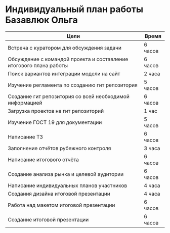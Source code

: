 # Индивидуальный план работы Базавлюк Ольга

| Цели                                                               | Время   |
| ------------------------------------------------------------------ | ------- |
| Встреча с куратором для обсуждения задачи                          | 6 часов |
| Обсуждение с командой проекта и составление итогового плана работы | 6 часов |
| Поиск вариантов интеграции модели на сайт                          | 2 часа  |
| Изучение регламента по созданию гит репозитория                    | 5 часов |
| Создание гит репозитория со всей необходимой информацией           | 6 часов |
| Загрузка проектов на гит репозиторий                               | 1 час   |
| Изучение ГОСТ 19 для документации                                  | 5 часов |
| Написание ТЗ                                                       | 6 часов |
| Заполнение отчётов рубежного контроля                              | 3 часа  |
| Написание итогового отчёта                                         | 6 часов |
| Создание анализа рынка и целевой аудитории                         | 6 часов |
| Написание индивидуальных планов участников                         | 4 часа  |
| Создания дизайна итоговой презентации                              | 4 часа  |
| Работа над макетом итоговой презентации                            | 6 часов |
| Создание итоговой презентации                                      | 6 часов |
